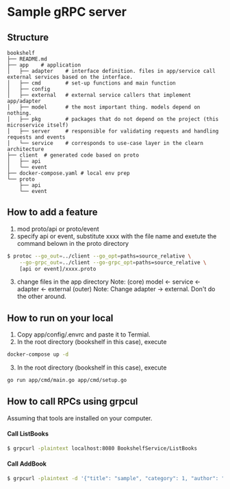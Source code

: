 

# Sample gRPC server
## Structure
```
bookshelf
├── README.md
├── app    # application
│   ├── adapter    # interface definition. files in app/service call external services based on the interface.
│   ├── cmd        # set-up functions and main function
│   ├── config
│   ├── external   # external service callers that implement app/adapter
│   ├── model      # the most important thing. models depend on nothing.
│   ├── pkg        # packages that do not depend on the project (this microservice itself)
│   ├── server     # responsible for validating requests and handling requests and events
│   └── service    # corresponds to use-case layer in the clearn architecture
├── client  # generated code based on proto
│   ├── api 
│   └── event
├── docker-compose.yaml # local env prep
└── proto
    ├── api
    └── event
```

## How to add a feature
1. mod proto/api or proto/event
2. specify api or event, substitute xxxx with the file name and exetute the command belown in the proto directory
```bash
$ protoc --go_out=../client --go_opt=paths=source_relative \
    --go-grpc_out=../client --go-grpc_opt=paths=source_relative \
    [api or event]/xxxx.proto
```
3. change files in the app directory
Note: (core) model <- service <- adapter <- external (outer)
Note: Change adapter -> external. Don't do the other around.

## How to run on your local
1. Copy app/config/.envrc and paste it to Termial. 
2. In the root directory (bookshelf in this case), execute
```bash
docker-compose up -d
```
3. In the root directory (bookshelf in this case), execute
```bash
go run app/cmd/main.go app/cmd/setup.go
```


## How to call RPCs using grpcul
Assuming that tools are installed on your computer.

#### Call ListBooks
``` bash
$ grpcurl -plaintext localhost:8080 BookshelfService/ListBooks
```

#### Call AddBook
```bash
$ grpcurl -plaintext -d '{"title": "sample", "category": 1, "author": "satoshi"}' localhost:8080 BookshelfService/AddBook
```
